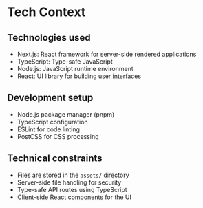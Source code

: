 # Tech Context

## Technologies used

- Next.js: React framework for server-side rendered applications
- TypeScript: Type-safe JavaScript
- Node.js: JavaScript runtime environment
- React: UI library for building user interfaces

## Development setup

- Node.js package manager (pnpm)
- TypeScript configuration
- ESLint for code linting
- PostCSS for CSS processing

## Technical constraints

- Files are stored in the `assets/` directory
- Server-side file handling for security
- Type-safe API routes using TypeScript
- Client-side React components for the UI
